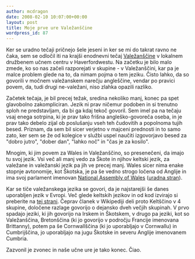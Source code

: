 ```yaml
---
author: mcdragon
date: 2008-02-10 10:07:00+00:00
layout: post
title: Moje prve ure Valežanščine
wordpress_id: 87
---
```


Ker se uradno tečaji pričnejo šele jeseni in ker se mi do takrat ravno ne čaka, sem se odločil iti na krajši enodnevni tečaj [Valežanščine](https://en.wikipedia.org/wiki/Welsh_language) v lokalnem družbenem učnem centru v Haverfordwestu.
Na začetku je bilo malo zmede, ko so nas začeli razporejati v skupine - v Valežanščini, kar pa je malce problem glede na to, da nimam pojma o tem jeziku. Čisto lahko, da so govorili v močnem valežanskem narečju angleščine, vendar po pravici povem, da, tudi drugi ne-valežani, niso zlahka opazili razliko.

Začetek tečaja, je bil precej težak, sredina nekoliko manj, konec pa spet glavobolno zakompliciran. Jezik ni prav ničemur podoben in si trenutno sploh ne predstavljam, da bi ga kdaj tekoč govoril. Sem imel pa na tečaju vsaj enega sotrpina, ki je prav tako frišna angleško-govoreča oseba, in je prav tako debelo zijal ob poslušanju vseh teh čudovitih a popolnoma tujih besed. Priznam, da sem bil sicer verjetno v majceni prednosti in to samo zato, ker sem se že od kolegice v službi uspel naučiti izgovorjavo besed za "dobro jutro", "dober dan", "lahko noč" in "čas je za kosilo".

Mnogim, ki jim povem za Wales in Valežanščino, so presenečeni, da imajo tu svoj jezik. Vsi več ali manj vedo za Škote in njihov keltski jezik, za valežane in valežanski jezik pa jih ve precej manj. Wales sicer nima enake stopnje avtonomije, kot Škotska, je pa še vedno strogo ločena od Anglije in ima svoj parlament imenovan [National Assembly of Wales](https://en.wikipedia.org/wiki/National_Assembly_for_Wales) ([uradna stran](https://www.walesassembly.org/)).

Kar se tiče valežanskega jezika se govori, da je najstarejši še danes uporabljen jezik v Evropi. Več glede keltskih jezikov in od kod izvirajo si preberite na [tej strani](https://en.wikipedia.org/wiki/Celtic_languages). Čeprav članek v Wikipediji deli proto Keltščino v 4 skupine, določene razlage govorijo o dejansko dveh večjih skupinah. V prvo spadajo jeziki, ki jih govorijo na Irskem in Škotskem, v drugo pa jeziki, kot so Valežanščina, Bretonščina (ki jo govorijo v področju Francije imenovana Brittanny), potem pa še Cornwallščina (ki jo uporabljajo v Cornwallu) in Cumbrijščina, jo uporabljajo na jugu Škotske in severu Anglije imenovanem Cumbria.

Zazvonil je zvonec in naše učne ure je tako konec. Čiao.

